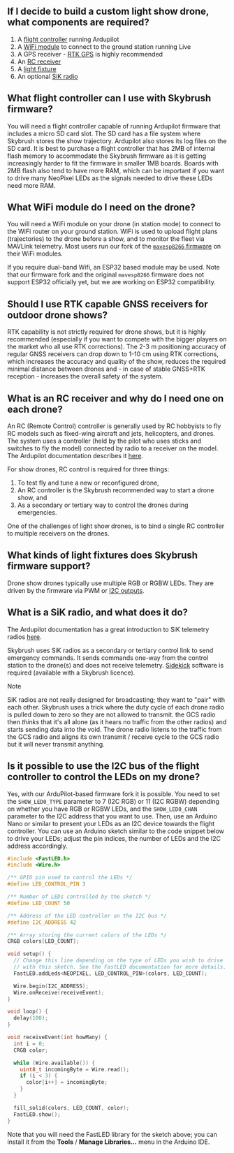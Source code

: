 
## If I decide to build a custom light show drone, what components are required?

1. A [flight controller](#what-flight-controller-can-i-use-with-skybrush-firmware) running Ardupilot 
2. A [WiFi module](#what-wifi-module-do-i-need-on-the-drone) to connect to the ground station running Live
3. A GPS receiver - [RTK GPS](#should-i-use-rtk-capable-gnss-receivers-for-outdoor-drone-shows) is highly recommended
4. An [RC receiver](#what-is-an-rc-receiver-and-why-do-i-need-one-on-each-drone)
5. A [light fixture](#what-kinds-of-light-fixtures-does-skybrush-firmware-support)
6. An optional [SiK radio](#what-is-a-sik-radio-and-what-does-it-do)

## What flight controller can I use with Skybrush firmware?

You will need a flight controller capable of running Ardupilot firmware that includes a micro SD card slot. The SD card has a file system where Skybrush stores the show trajectory. Ardupilot also stores its log files on the SD card. It is best to purchase a flight controller that has 2MB of internal flash memory to accommodate the Skybrush firmware as it is getting increasingly harder to fit the firmware in smaller 1MB boards. Boards with 2MB flash also tend to have more RAM, which can be important if you want to drive many NeoPixel LEDs as the signals needed to drive these LEDs need more RAM.

## What WiFi module do I need on the drone?

You will need a WiFi module on your drone (in station mode) to connect to the WiFi router on your ground station. WiFi is used to upload flight plans (trajectories) to the drone before a show, and to monitor the fleet via MAVLink telemetry. Most users run our fork of the [`mavesp8266` firmware](https://github.com/skybrush-io/mavesp8266) on their WiFi modules.

If you require dual-band Wifi, an ESP32 based module may be used. Note that our firmware fork and the original `mavesp8266` firmware does not support ESP32 officially yet, but we are working on ESP32 compatibility.

## Should I use RTK capable GNSS receivers for outdoor drone shows?

RTK capability is not strictly required for drone shows, but it is highly recommended (especially if you want to compete with the bigger players on the market who all use RTK corrections). The 2-3 m positioning accuracy of regular GNSS receivers can drop down to 1-10 cm using RTK corrections, which increases the accuracy and quality of the show, reduces the required minimal distance between drones and - in case of stable GNSS+RTK reception - increases the overall safety of the system.

## What is an RC receiver and why do I need one on each drone?

An RC (Remote Control) controller is generally used by RC hobbyists to fly RC models such as fixed-wing aircraft and jets, helicopters, and drones. The system uses a controller (held by the pilot who uses sticks and switches to fly the model) connected by radio to a receiver on the model. The Ardupilot documentation describes it [here](https://ardupilot.org/copter/docs/common-rc-systems.html).

For show drones, RC control is required for three things:

1. To test fly and tune a new or reconfigured drone,
2. An RC controller is the Skybrush recommended way to start a drone show, and
3. As a secondary or tertiary way to control the drones during emergencies.

One of the challenges of light show drones, is to bind a single RC controller to multiple receivers on the drones.

## What kinds of light fixtures does Skybrush firmware support?

Drone show drones typically use multiple RGB or RGBW LEDs. They are driven by the firmware via PWM or [I2C outputs](#is-it-possible-to-use-the-i2c-bus-of-the-flight-controller-to-control-the-leds-on-my-drone).

## What is a SiK radio, and what does it do?

The Ardupilot documentation has a great introduction to SiK telemetry radios [here](https://ardupilot.org/copter/docs/common-sik-telemetry-radio.html#:~:text=Overview,patch%20antenna%20on%20the%20ground). 

Skybrush uses SiK radios as a secondary or tertiary control link to send emergency commands. It sends commands one-way from the control station to the drone(s) and does not receive telemetry. [Sidekick](https://skybrush.io/modules/sidekick/) software is required (available with a Skybrush licence).

> [!NOTE]
> SiK radios are not really designed for broadcasting; they want to "pair" with each other. Skybrush uses a trick where the duty cycle of each drone radio is pulled down to zero so they are not allowed to transmit. the GCS radio then _thinks_ that it's all alone (as it hears no traffic from the other radios) and starts sending data into the void. The drone radio listens to the traffic from the GCS radio and aligns its own transmit / receive cycle to the GCS radio but it will never transmit anything.

## Is it possible to use the I2C bus of the flight controller to control the LEDs on my drone?

Yes, with our ArduPilot-based firmware fork it is possible. You need to set the `SHOW_LED0_TYPE` parameter to 7 (I2C RGB) or 11 (I2C RGBW) depending on whether you have RGB or RGBW LEDs, and the `SHOW_LED0_CHAN` parameter to the I2C address that you want to use. Then, use an Arduino Nano or similar to present your LEDs as an I2C device towards the flight controller. You can use an Arduino sketch similar to the code snippet below to drive your LEDs; adjust the pin indices, the number of LEDs and the I2C address accordingly.

```c
#include <FastLED.h>
#include <Wire.h>

/** GPIO pin used to control the LEDs */
#define LED_CONTROL_PIN 3

/** Number of LEDs controlled by the sketch */
#define LED_COUNT 50

/** Address of the LED controller on the I2C bus */
#define I2C_ADDRESS 42

/** Array storing the current colors of the LEDs */
CRGB colors[LED_COUNT];

void setup() {
  // Change this line depending on the type of LEDs you wish to drive
  // with this sketch. See the FastLED documentation for more details.
  FastLED.addLeds<NEOPIXEL, LED_CONTROL_PIN>(colors, LED_COUNT);

  Wire.begin(I2C_ADDRESS);
  Wire.onReceive(receiveEvent);
}

void loop() {
  delay(100);
}

void receiveEvent(int howMany) {
  int i = 0;
  CRGB color;

  while (Wire.available()) {
    uint8_t incomingByte = Wire.read();
    if (i < 3) {
      color[i++] = incomingByte;
    }
  }

  fill_solid(colors, LED_COUNT, color);
  FastLED.show();
}
```

Note that you will need the FastLED library for the sketch above; you can install it from the **Tools** / **Manage Libraries...** menu in the Arduino IDE.
